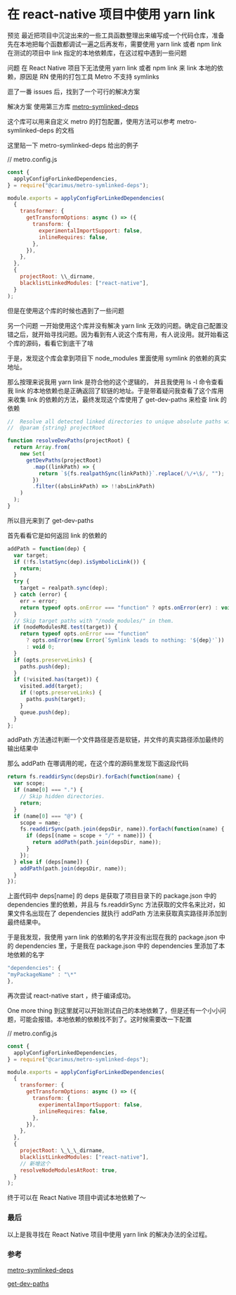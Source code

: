 # 在 react-native 项目中使用 yarn link

预览
最近把项目中沉淀出来的一些工具函数整理出来编写成一个代码仓库，准备先在本地把每个函数都调试一遍之后再发布，需要使用 yarn link 或者 npm link 在测试的项目中 link 指定的本地依赖库，在这过程中遇到一些问题

问题
在 React Native 项目下无法使用 yarn link 或者 npm link 来 link 本地的依赖，原因是 RN 使用的打包工具 Metro 不支持 symlinks

逛了一番 issues 后，找到了一个可行的解决方案

解决方案
使用第三方库 [metro-symlinked-deps](https://github.com/Carimus/metro-symlinked-deps)

这个库可以用来自定义 metro 的打包配置，使用方法可以参考 metro-symlinked-deps 的文档

这里贴一下 metro-symlinked-deps 给出的例子

// metro.config.js

```js
const {
  applyConfigForLinkedDependencies,
} = require("@carimus/metro-symlinked-deps");

module.exports = applyConfigForLinkedDependencies(
  {
    transformer: {
      getTransformOptions: async () => ({
        transform: {
          experimentalImportSupport: false,
          inlineRequires: false,
        },
      }),
    },
  },
  {
    projectRoot: \\_dirname,
    blacklistLinkedModules: ["react-native"],
  }
);
```

但是在使用这个库的时候也遇到了一些问题

另一个问题
一开始使用这个库并没有解决 yarn link 无效的问题。确定自己配置没错之后，就开始寻找问题。因为看到有人说这个库有用，有人说没用。就开始看这个库的源码，看看它到底干了啥

于是，发现这个库会拿到项目下 node_modules 里面使用 symlink 的依赖的真实地址。

那么按理来说我用 yarn link 是符合他的这个逻辑的， 并且我使用 ls -l 命令查看我 link 的本地依赖也是正确返回了软链的地址。于是带着疑问我查看了这个库用来收集 link 的依赖的方法，最终发现这个库使用了 get-dev-paths 来检查 link 的依赖

```js
//  Resolve all detected linked directories to unique absolute paths without a trailing slash.
//  @param {string} projectRoot

function resolveDevPaths(projectRoot) {
  return Array.from(
    new Set(
      getDevPaths(projectRoot)
        .map((linkPath) => {
          return `${fs.realpathSync(linkPath)}`.replace(/\/+\$/, "");
        })
        .filter((absLinkPath) => !!absLinkPath)
    )
  );
}
```

所以目光来到了 get-dev-paths

首先看看它是如何返回 link 的依赖的

```js
addPath = function(dep) {
  var target;
  if (!fs.lstatSync(dep).isSymbolicLink()) {
    return;
  }
  try {
    target = realpath.sync(dep);
  } catch (error) {
    err = error;
    return typeof opts.onError === "function" ? opts.onError(err) : void 0;
  }
  // Skip target paths with "/node_modules/" in them.
  if (nodeModulesRE.test(target)) {
    return typeof opts.onError === "function"
      ? opts.onError(new Error(`Symlink leads to nothing: '${dep}'`))
      : void 0;
  }
  if (opts.preserveLinks) {
    paths.push(dep);
  }
  if (!visited.has(target)) {
    visited.add(target);
    if (!opts.preserveLinks) {
      paths.push(target);
    }
    queue.push(dep);
  }
};
```

addPath 方法通过判断一个文件路径是否是软链，并文件的真实路径添加最终的输出结果中

那么 addPath 在哪调用的呢，在这个库的源码里发现下面这段代码

```js
return fs.readdirSync(depsDir).forEach(function(name) {
  var scope;
  if (name[0] === ".") {
    // Skip hidden directories.
    return;
  }
  if (name[0] === "@") {
    scope = name;
    fs.readdirSync(path.join(depsDir, name)).forEach(function(name) {
      if (deps[(name = scope + "/" + name)]) {
        return addPath(path.join(depsDir, name));
      }
    });
  } else if (deps[name]) {
    addPath(path.join(depsDir, name));
  }
});
```

上面代码中 deps[name] 的 deps 是获取了项目目录下的 package.json 中的 dependencies 里的依赖，并且与 fs.readdirSync 方法获取的文件名来比对，如果文件名出现在了 dependencies 就执行 addPath 方法来获取真实路径并添加到最终结果中。

于是我发现，我使用 yarn link 的依赖的名字并没有出现在我的 package.json 中的 dependencies 里，于是我在 package.json 中的 dependencies 里添加了本地依赖的名字

```js
"dependencies": {
"myPackageName" : "\*"
},
```

再次尝试 react-native start ，终于编译成功。

One more thing
到这里就可以开始测试自己的本地依赖了，但是还有一个小小问题，可能会报错。本地依赖的依赖找不到了。这时候需要改一下配置

// metro.config.js

```js
const {
  applyConfigForLinkedDependencies,
} = require("@carimus/metro-symlinked-deps");

module.exports = applyConfigForLinkedDependencies(
  {
    transformer: {
      getTransformOptions: async () => ({
        transform: {
          experimentalImportSupport: false,
          inlineRequires: false,
        },
      }),
    },
  },
  {
    projectRoot: \_\_\_dirname,
    blacklistLinkedModules: ["react-native"],
    // 新增这个
    resolveNodeModulesAtRoot: true,
  }
);
```

终于可以在 React Native 项目中调试本地依赖了～

### 最后
以上是我寻找在 React Native 项目中使用 yarn link 的解决办法的全过程。

### 参考

[metro-symlinked-deps](https://github.com/Carimus/metro-symlinked-deps)

[get-dev-paths](https://github.com/aleclarson/get-dev-paths)
